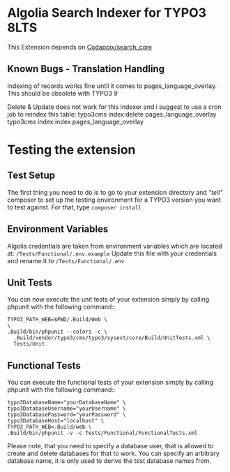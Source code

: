 Algolia Search Indexer for TYPO3 8LTS
============================================
This Extension depends on [Codappix/search_core](https://github.com/Codappix/search_core)


Known Bugs - Translation Handling
----------------
Indexing of records works fine until it comes to pages_language_overlay.
This should be obsolete with TYPO3 9

Delete & Update does not work for this indexer and i suggest to use a cron job to reindex this table:
typo3cms index:delete pages_language_overlay 
typo3cms index:index pages_language_overlay


Testing the extension
============================================
Test Setup
----------
The first thing you need to do is to go to your extension directory and *"tell"* composer to set up
the testing environment for a TYPO3 version you want to test against. For that, type `composer install`

Environment Variables
---------- 
Algolia credentials are taken from environment variables which are located at:
`/Tests/Functional/.env.example` 
Update this file with your credentials and rename it to `/Tests/Functional/.env`


Unit Tests
----------
You can now execute the unit tests of your extension simply by calling phpunit with the following command::

    TYPO3_PATH_WEB=$PWD/.Build/Web \
    \
    .Build/bin/phpunit --colors -c \
      .Build/vendor/typo3/cms/typo3/sysext/core/Build/UnitTests.xml \
      Tests/Unit


Functional Tests
----------------
You can execute the functional tests of your extension simply by calling phpunit with the following command::

    typo3DatabaseName="yourDatabaseName" \
    typo3DatabaseUsername="yourUsername" \
    typo3DatabasePassword="yourPassword" \
    typo3DatabaseHost="localhost" \
    TYPO3_PATH_WEB=.Build/web \
    .Build/bin/phpunit -v -c Tests/Functional/FunctionalTests.xml


Please note, that you need to specify a database user, that is allowed to create and delete databases for that to work.
You can specify an arbitrary database name, it is only used to derive the test database names from.


